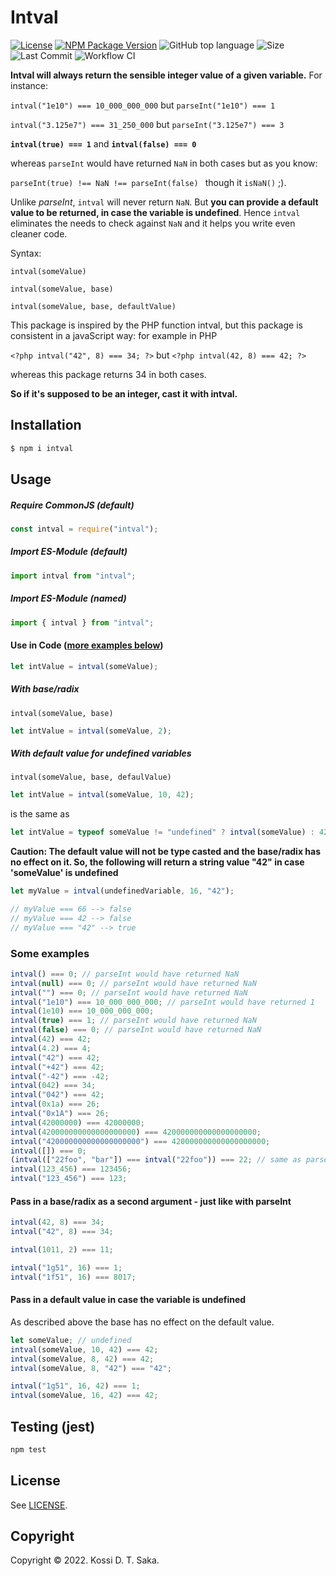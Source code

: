 # Intval

[![License][license-image]][license-url] [![NPM Package Version][npm-image-version]][npm-url] ![GitHub top language][language-image] ![Size][size-image] ![Last Commit][commit-image] ![Workflow CI][workflow-image]

**Intval will always return the sensible integer value of a given variable.** For instance:

`intval("1e10") === 10_000_000_000` but `parseInt("1e10") === 1`

`intval("3.125e7") === 31_250_000` but `parseInt("3.125e7") === 3`

**`intval(true) === 1`** and **`intval(false) === 0`**

whereas `parseInt` would have returned `NaN` in both cases but as you know:

`parseInt(true) !== NaN !== parseInt(false) ` though it `isNaN()` ;).

Unlike _parseInt_, `intval` will never return `NaN`. But **you can provide a default value to be returned, in case the variable is undefined**. Hence `intval` eliminates the needs to check against `NaN` and it helps you write even cleaner code.

Syntax:

`intval(someValue)`

`intval(someValue, base)`

`intval(someValue, base, defaultValue)`

This package is inspired by the PHP function intval, but this package is consistent in a javaScript way: for example in PHP

`<?php intval("42", 8) === 34; ?>` but `<?php intval(42, 8) === 42; ?>`

whereas this package returns 34 in both cases.

**So if it's supposed to be an integer, cast it with intval.**

## Installation

```bash
$ npm i intval
```

## Usage

##### Require CommonJS (default)

```js
const intval = require("intval");
```

##### Import ES-Module (default)

```js
import intval from "intval";
```

##### Import ES-Module (named)

```js
import { intval } from "intval";
```

#### Use in Code ([more examples below](#some-examples))

```js
let intValue = intval(someValue);
```

##### With base/radix

`intval(someValue, base)`

```js
let intValue = intval(someValue, 2);
```

##### With default value for undefined variables

`intval(someValue, base, defaulValue)`

```js
let intValue = intval(someValue, 10, 42);
```

is the same as

```js
let intValue = typeof someValue != "undefined" ? intval(someValue) : 42;
```

**Caution: The default value will not be type casted and the base/radix has no effect on it. So, the following will return a string value "42" in case 'someValue' is undefined**

```js
let myValue = intval(undefinedVariable, 16, "42");

// myValue === 66 --> false
// myValue === 42 --> false
// myValue === "42" --> true
```

### Some examples

```js
intval() === 0; // parseInt would have returned NaN
intval(null) === 0; // parseInt would have returned NaN
intval("") === 0; // parseInt would have returned NaN
intval("1e10") === 10_000_000_000; // parseInt would have returned 1
intval(1e10) === 10_000_000_000;
intval(true) === 1; // parseInt would have returned NaN
intval(false) === 0; // parseInt would have returned NaN
intval(42) === 42;
intval(4.2) === 4;
intval("42") === 42;
intval("+42") === 42;
intval("-42") === -42;
intval(042) === 34;
intval("042") === 42;
intval(0x1a) === 26;
intval("0x1A") === 26;
intval(42000000) === 42000000;
intval(420000000000000000000) === 420000000000000000000;
intval("420000000000000000000") === 420000000000000000000;
intval([]) === 0;
(intval(["22foo", "bar"]) === intval("22foo")) === 22; // same as parseInt, returns intval of the first array element. But php intval(["22foo", "bar"]) === 1
intval(123_456) === 123456;
intval("123_456") === 123;
```

#### Pass in a base/radix as a second argument - just like with parseInt

```js
intval(42, 8) === 34;
intval("42", 8) === 34;

intval(1011, 2) === 11;

intval("1g51", 16) === 1;
intval("1f51", 16) === 8017;
```

#### Pass in a default value in case the variable is undefined

As described above the base has no effect on the default value.

```js
let someValue; // undefined
intval(someValue, 10, 42) === 42;
intval(someValue, 8, 42) === 42;
intval(someValue, 8, "42") === "42";

intval("1g51", 16, 42) === 1;
intval(someValue, 16, 42) === 42;
```

## Testing (jest)

```bash
npm test
```

## License

See [LICENSE][license-url].

## Copyright

Copyright &copy; 2022. Kossi D. T. Saka.

[npm-image-version]: https://img.shields.io/npm/v/intval.svg
[npm-image-downloads]: https://img.shields.io/npm/dm/intval.svg?color=purple
[npm-url]: https://npmjs.org/package/intval
[license-image]: https://img.shields.io/github/license/kossidts/intval
[license-url]: https://github.com/kossidts/intval/blob/master/LICENSE
[language-image]: https://img.shields.io/github/languages/top/kossidts/intval?color=yellow
[size-image]: https://img.shields.io/github/repo-size/kossidts/intval?color=light
[commit-image]: https://img.shields.io/github/last-commit/kossidts/intval
[actions-url]: https://github.com/kossidts/intval/actions
[workflow-image]: https://github.com/kossidts/intval/actions/workflows/node.js.yml/badge.svg
[workflow-image-2]: https://github.com/kossidts/intval/workflows/Node.js%20CI/badge.svg

<!--
[paypal-img]: https://img.shields.io/badge/Donate-PayPal-ff4081.svg
[paypal-link]: https://www.paypal.me/christopheKDTS

[![PayPal Donate][paypal-img]][paypal-link]
-->
